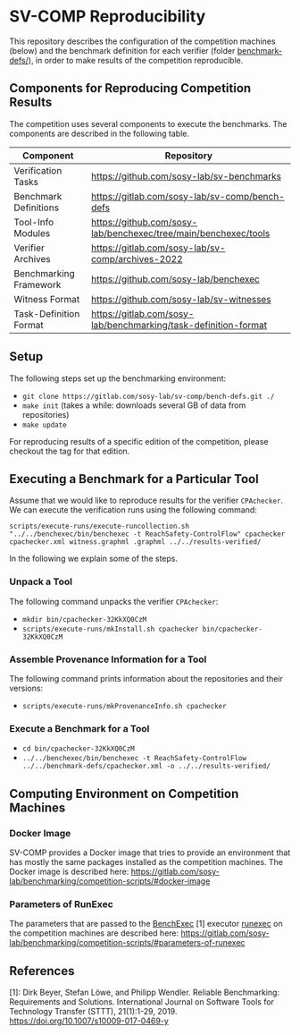 # SV-COMP Reproducibility
This repository describes the configuration of the competition machines (below)
and the benchmark definition for each verifier (folder [benchmark-defs/](benchmark-defs/)),
in order to make results of the competition reproducible.


## Components for Reproducing Competition Results

The competition uses several components to execute the benchmarks.
The components are described in the following table.

| Component              | Repository                                                      |
| ---                    | ---                                                             |
| Verification Tasks     | https://github.com/sosy-lab/sv-benchmarks                       |
| Benchmark Definitions  | https://gitlab.com/sosy-lab/sv-comp/bench-defs                  |
| Tool-Info Modules      | https://github.com/sosy-lab/benchexec/tree/main/benchexec/tools |
| Verifier Archives      | https://gitlab.com/sosy-lab/sv-comp/archives-2022               |
| Benchmarking Framework | https://github.com/sosy-lab/benchexec                           |
| Witness Format         | https://github.com/sosy-lab/sv-witnesses                        |
| Task-Definition Format | https://gitlab.com/sosy-lab/benchmarking/task-definition-format |

## Setup
The following steps set up the benchmarking environment:
- `git clone https://gitlab.com/sosy-lab/sv-comp/bench-defs.git ./`
- `make init` (takes a while: downloads several GB of data from repositories)
- `make update`

For reproducing results of a specific edition of the competition, please checkout the tag for that edition.


## Executing a Benchmark for a Particular Tool

Assume that we would like to reproduce results for the verifier `CPAchecker`.
We can execute the verification runs using the following command:

`scripts/execute-runs/execute-runcollection.sh "../../benchexec/bin/benchexec -t ReachSafety-ControlFlow" cpachecker cpachecker.xml witness.graphml .graphml ../../results-verified/`

In the following we explain some of the steps.

### Unpack a Tool

The following command unpacks the verifier `CPAchecker`:
- `mkdir bin/cpachecker-32KkXQ0CzM`
- `scripts/execute-runs/mkInstall.sh cpachecker bin/cpachecker-32KkXQ0CzM`

### Assemble Provenance Information for a Tool

The following command prints information about the repositories and their versions:
- `scripts/execute-runs/mkProvenanceInfo.sh cpachecker`

### Execute a Benchmark for a Tool

- `cd bin/cpachecker-32KkXQ0CzM`
- `../../benchexec/bin/benchexec -t ReachSafety-ControlFlow ../../benchmark-defs/cpachecker.xml -o ../../results-verified/`


## Computing Environment on Competition Machines

### Docker Image

SV-COMP provides a Docker image that tries to provide an environment
that has mostly the same packages installed as the competition machines.
The Docker image is described here:
https://gitlab.com/sosy-lab/benchmarking/competition-scripts/#docker-image

### Parameters of RunExec

The parameters that are passed to the [BenchExec](https://github.com/sosy-lab/benchexec) [1]
executor [runexec](https://github.com/sosy-lab/benchexec/blob/main/doc/runexec.md) on the competition machines
are described here:
https://gitlab.com/sosy-lab/benchmarking/competition-scripts/#parameters-of-runexec


## References

[1]: Dirk Beyer, Stefan Löwe, and Philipp Wendler.
     Reliable Benchmarking: Requirements and Solutions.
     International Journal on Software Tools for Technology Transfer (STTT), 21(1):1-29, 2019.
     https://doi.org/10.1007/s10009-017-0469-y


